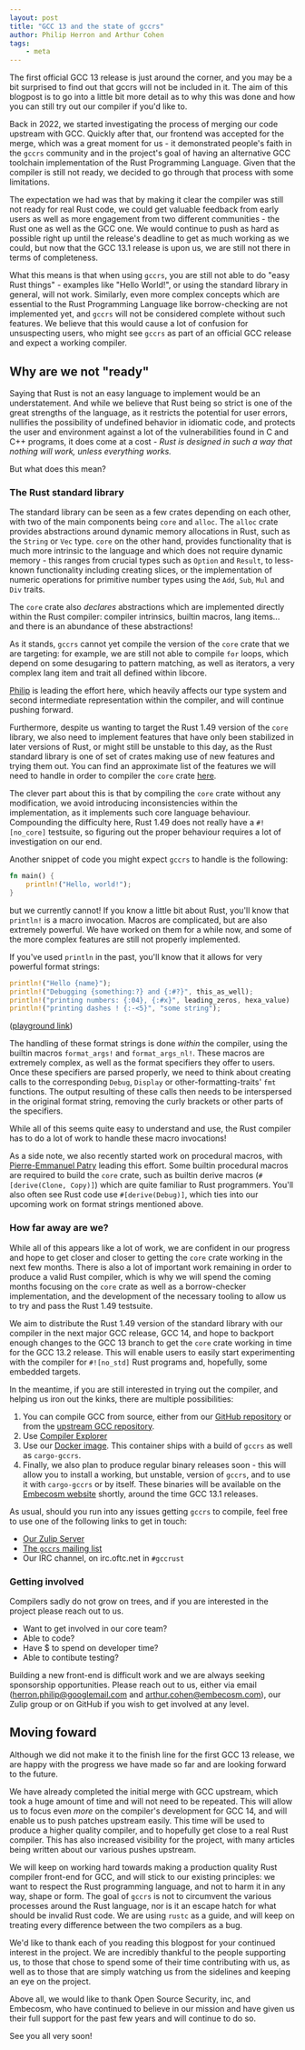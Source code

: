 ```yaml
---
layout: post
title: "GCC 13 and the state of gccrs"
author: Philip Herron and Arthur Cohen
tags:
    - meta
---
```


The first official GCC 13 release is just around the corner, and you may be a bit surprised to find out that gccrs will not be included in it. The aim of this blogpost is to go into a little bit more detail as to why this was done and how you can still try out our compiler if you'd like to.

Back in 2022, we started investigating the process of merging our code upstream with GCC.
Quickly after that, our frontend was accepted for the merge, which was a great moment for us -
it demonstrated people's faith in the `gccrs` community and in the project's goal of having an
alternative GCC toolchain implementation of the Rust Programming Language. Given that the compiler is still not ready, we decided to go through that process with some limitations.

The expectation we had was that by making it clear the compiler was still not ready for real
Rust code, we could get valuable feedback from early users as well as more engagement from
two different communities - the Rust one as well as the GCC one. We would continue to push
as hard as possible right up until the release's deadline to get as much working as we could,
but now that the GCC 13.1 release is upon us, we are still not there in terms of completeness.

What this means is that when using `gccrs`, you are still not able to do "easy Rust things" - examples like "Hello World!", or using the standard library in general, will not work. Similarly, even more complex concepts which are essential to the Rust Programming Language like borrow-checking are not implemented yet, and `gccrs` will not be considered complete without such features. We
believe that this would cause a lot of confusion for unsuspecting users, who might see `gccrs`
as part of an official GCC release and expect a working compiler.

## Why are we not "ready"

Saying that Rust is not an easy language to implement would be an understatement. And while we believe
that Rust being so strict is one of the great strengths of the language, as it restricts the potential for
user errors, nullifies the possibility of undefined behavior in idiomatic code,
and protects the user and environment against a lot of the vulnerabilities found in C and C++ programs, it does come at a cost - *Rust is designed in such a way that
nothing will work, unless everything works.*

But what does this mean?

### The Rust standard library

The standard library can be seen as a few crates depending on each other, with two of the main components being
`core` and `alloc`. The `alloc` crate provides abstractions around dynamic memory allocations in Rust, such as
the `String` or `Vec` type. `core` on the other hand, provides functionality that is much more intrinsic to the
language and which does not require dynamic memory - this ranges from crucial types such as `Option` and `Result`, to
less-known functionality including creating slices, or the implementation of numeric
operations for primitive number types using the `Add`, `Sub`, `Mul` and `Div` traits.

The `core` crate also *declares* abstractions which are implemented directly within the Rust compiler: compiler intrinsics,
builtin macros, lang items... and there is an abundance of these abstractions!

As it stands, `gccrs` cannot yet compile the version of the `core` crate that we are targeting: for example, we are still
not able to compile `for` loops, which depend on some desugaring to pattern matching, as well as iterators, a very complex
lang item and trait all defined within libcore.

[Philip](https://github.com/philberty) is leading the effort here, which heavily affects our
type system and second intermediate representation within the compiler, and will continue
pushing forward.

Furthermore, despite us wanting to target the Rust 1.49 version of the `core` library, we also need to implement features
that have only been stabilized in later versions of Rust, or might still be unstable to this day, as the Rust standard library is one of set of crates making use of new features and trying them out. You can find an
approximate list of the features we will need to handle in order to compiler the `core` crate [here](https://github.com/Rust-GCC/gccrs/issues/1579).

The clever part about this is that by compiling the `core` crate without any modification,
we avoid introducing inconsistencies within the implementation,  as it implements such core
language behaviour. Compounding the difficulty here, Rust 1.49 does not really have a
`#![no_core]` testsuite, so figuring out the proper behaviour requires a lot of investigation
on our end.

Another snippet of code you might expect `gccrs` to handle is the following:

```rust
fn main() {
    println!("Hello, world!");
}
```

but we currently cannot! If you know a little bit about Rust, you'll know that `println!` is a
macro invocation. Macros are complicated, but are also extremely powerful. We have worked on
them for a while now, and some of the more complex features are still not properly implemented.

If you've used `println` in the past, you'll know that it allows for very powerful format strings:

```rust
println!("Hello {name}");
println!("Debugging {something:?} and {:#?}", this_as_well);
println!("printing numbers: {:04}, {:#x}", leading_zeros, hexa_value)
println!("printing dashes ! {:-<5}", "some string");
```

([playground link](https://play.rust-lang.org/?version=stable&mode=debug&edition=2021&gist=be823ac3c0e32bc4801ca26121b439cf))

The handling of these format strings is done *within* the compiler, using the builtin macros `format_args!` and `format_args_nl!`.
These macros are extremely complex, as well as the format specifiers they offer to users. Once these specifiers are parsed properly,
we need to think about creating calls to the corresponding `Debug`, `Display` or other-formatting-traits' `fmt` functions. The output resulting of these calls then needs to be interspersed in the original format string, removing the curly brackets or other parts of the specifiers.

While all of this seems quite easy to understand and use, the Rust compiler has to do a lot of work to handle these macro invocations!

As a side note, we also recently started work on procedural macros, with [Pierre-Emmanuel Patry](https://github.com/P-E-P)
leading this effort. Some builtin procedural macros are required to build the `core` crate, such as
builtin derive macros (`#[derive(Clone, Copy)]`) which are quite familiar to Rust programmers. You'll also often see
Rust code use `#[derive(Debug)]`, which ties into our upcoming work on format strings mentioned above.

### How far away are we?

While all of this appears like a lot of work, we are confident in our progress and hope to get closer and closer to getting the `core` crate working
in the next few months. There is also a lot of important work remaining in order to produce a valid Rust compiler, which is why we will spend
the coming months focusing on the `core` crate as well as a borrow-checker implementation, and the development of the necessary tooling to allow
us to try and pass the Rust 1.49 testsuite.

We aim to distribute the Rust 1.49 version of the standard library with our compiler in the next major GCC release, GCC 14, and hope
to backport enough changes to the GCC 13 branch to get the `core` crate working in time for the GCC 13.2 release. This will enable users to easily start experimenting with the
compiler for `#![no_std]` Rust programs and, hopefully, some embedded targets.

In the meantime, if you are still interested in trying out the compiler, and helping us iron out the kinks, there are multiple possibilities:

1. You can compile GCC from source, either from our [GitHub repository](https://github.com/rust-gcc/gccrs) or from the [upstream GCC repository](https://gcc.gnu.org/git.html).
2. Use [Compiler Explorer](https://rust.godbolt.org/)
3. Use our [Docker image](https://hub.docker.com/r/philberty/gccrs). This container ships with a build of `gccrs` as well as `cargo-gccrs`.
4. Finally, we also plan to produce regular binary releases soon - this will allow you to install a working, but unstable, version of `gccrs`, and to use it with `cargo-gccrs` or by itself. These binaries will be available on the [Embecosm website](https://www.embecosm.com/resources/tool-chain-downloads/) shortly, around the time GCC 13.1 releases.

As usual, should you run into any issues getting `gccrs` to compile, feel free to use one of the following links to get in touch:

* [Our Zulip Server](https://gcc-rust.zulipchat.com/)
* [The `gccrs` mailing list](https://gcc.gnu.org/mailman/listinfo/gcc-rust)
* Our IRC channel, on irc.oftc.net in `#gccrust`

### Getting involved

Compilers sadly do not grow on trees, and if you are interested in the project please reach out to us.

- Want to get involved in our core team?
- Able to code?
- Have $ to spend on developer time?
- Able to contibute testing?

Building a new front-end is difficult work and we are always seeking sponsorship opportunities. Please reach out to us, either via email (<herron.philip@googlemail.com> and <arthur.cohen@embecosm.com>), our Zulip group or on GitHub if you wish to get involved at any level.

## Moving foward

Although we did not make it to the finish line for the first GCC 13 release, we are happy with the progress we have made so far and are looking forward to the future.

We have already completed the initial merge with GCC upstream, which took a huge amount of time and will not need to be repeated. This will allow us to focus even *more*
on the compiler's development for GCC 14, and will enable us to push patches upstream easily. This time will be used to produce a higher quality compiler, and to hopefully get close to a real
Rust compiler. This has also increased visibility for the project, with many articles being written about our various pushes upstream.

We will keep on working hard towards making a production quality Rust compiler front-end
for GCC, and will stick to our existing principles: we want to respect the Rust programming
language, and not to harm it in any way, shape or form. The goal of `gccrs` is not to
circumvent the various processes around the Rust language, nor is it an escape hatch for what
should be invalid Rust code. We are using `rustc` as a guide, and will keep on treating every
difference between the two compilers as a bug.

We'd like to thank each of you reading this blogpost for your continued interest in the project.
We are incredibly thankful to the people supporting us, to those that chose to spend some of
their time contributing with us, as well as to those that are simply watching us from the
sidelines and keeping an eye on the project.

Above all, we would like to thank Open Source Security, inc, and Embecosm, who have continued
to believe in our mission and have given us their full support for the past few years and will continue to do so.

See you all very soon!